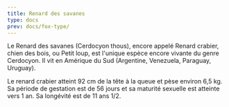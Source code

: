 ```yaml
---
title: Renard des savanes
type: docs
prev: docs/fox-type/
---
```


Le Renard des savanes (Cerdocyon thous), encore appelé Renard crabier, chien des bois, ou Petit loup, est l'unique espèce encore vivante du genre Cerdocyon. Il vit en Amérique du Sud (Argentine, Venezuela, Paraguay, Uruguay).

Le renard crabier atteint 92 cm de la tête à la queue et pèse environ 6,5 kg. Sa période de gestation est de 56 jours et sa maturité sexuelle est atteinte vers 1 an. Sa longévité est de 11 ans 1/2.